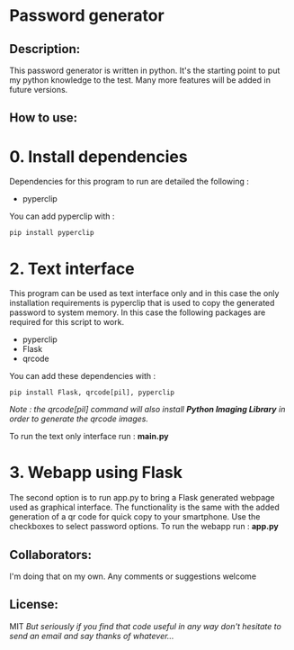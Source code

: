 # Password generator

## Description: 
This password generator is written in python. 
It's the starting point to put my python knowledge to the test.
Many more features will be added in future versions.

## How to use: 
# 0. Install dependencies

Dependencies for this program to run are detailed the following :
- pyperclip

You can add pyperclip with :

``` pip install pyperclip ```

# 2. Text interface
This program can be used as text interface only and in this case the only installation 
requirements is pyperclip that is used to copy the generated password to system memory.
In this case the following packages are required for this script to work.
- pyperclip 
- Flask
- qrcode

You can add these dependencies with :

``` pip install Flask, qrcode[pil], pyperclip ```

*Note : the qrcode[pil] command will also install **Python Imaging Library** 
in order to generate the qrcode images.*

To run the text only interface run : **main.py**

# 3. Webapp using Flask
The second option is to run app.py to bring a Flask generated webpage used as graphical interface.
The functionality is the same with the added generation of a qr code for quick copy to your smartphone.
Use the checkboxes to select password options.
To run the webapp run : **app.py**

## Collaborators: 
I'm doing that on my own. Any comments or suggestions welcome

## License: 
MIT
*But seriously if you find that code useful in any way don't hesitate to send an email and say thanks of whatever...*
